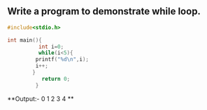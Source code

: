 ## Write a program to demonstrate while loop.
```c
#include<stdio.h>

int main(){
          int i=0;
          while(i<5){
         printf("%d\n",i);
         i++;
        }
           return 0;
         }
```
**Output:- 0
1
2
3
4
**
